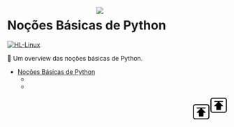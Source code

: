 <!-- LOGO DIREITO -->
<a href="#"><img width="300px" src="https://miro.medium.com/max/1400/1*Dd0-ftvJxAcSdSZHgNrz0w.png" align="right" /></a>

# Noções Básicas de Python

<p align="left">
  <a href="https://github.com/JonathanTSilva/HL-Linux">
    <img src="https://img.shields.io/static/v1?label=Home%20Lab&message=Python&color=yellow&logo=python&logoColor=white&labelColor=blue&style=flat" alt="HL-Linux">
  </a>
</p>

🔋 Um overview das noções básicas de Python.

<!-- SUMÁRIO -->
- [Noções Básicas de Python](#noções-básicas-de-python)
  - [](#)
  - [](#-1)

<!-- VOLTAR AO ÍNICIO -->
<a href="#"><img width="40px" src="https://github.com/JonathanTSilva/JonathanTSilva/blob/main/Images/back-to-top.png" align="right" /></a>

## 

<!-- VOLTAR AO ÍNICIO -->
<a href="#"><img width="40px" src="https://github.com/JonathanTSilva/JonathanTSilva/blob/main/Images/back-to-top.png" align="right" /></a>

## 

<!-- MARKDOWN LINKS -->
<!-- SITES -->
[1]: asfsdaf

<!-- IMAGES -->
[A]: asdfsda